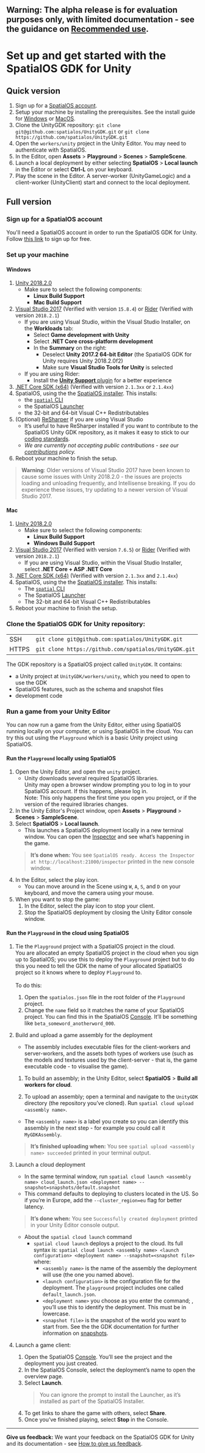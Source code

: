 **Warning:** The alpha release is for evaluation purposes only, with limited documentation - see the guidance on [Recommended use](../README.md#recommended-use).
-----
# Set up and get started with the SpatialOS GDK for Unity

## Quick version

1. Sign up for a  [SpatialOS account](https://improbable.io/get-spatialos).
2. Setup your machine by installing the prerequisites. See the install guide for [Windows](#windows) or [MacOS](#mac).
3. Clone the UnityGDK repository: `git clone git@github.com:spatialos/UnityGDK.git` or `git clone https://github.com/spatialos/UnityGDK.git`
4. Open the `workers/unity` project in the Unity Editor. You may need to authenticate with SpatialOS.
5. In the Editor, open **Assets** > **Playground** > **Scenes** > **SampleScene**.
6. Launch a local deployment by either selecting **SpatialOS** > **Local launch** in the Editor or select **Ctrl-L** on your keyboard.
7. Play the scene in the Editor. A server-worker (UnityGameLogic) and a client-worker (UnityClient) start and connect to the local deployment.

## Full version

### Sign up for a SpatialOS account

You'll need a SpatialOS account in order to run the SpatialOS GDK for Unity.
Follow [this link](https://improbable.io/get-spatialos) to sign up for free.

### Set up your machine

#### Windows

1. [Unity 2018.2.0](https://unity3d.com/get-unity/download/archive) 
    - Make sure to select the following components:
        - **Linux Build Support**
        - **Mac Build Support**
2. [Visual Studio 2017](https://www.visualstudio.com/downloads/) (Verified with version `15.8.4`) or [Rider](https://www.jetbrains.com/rider/) (Verified with version `2018.2.1`)
    - If you are using Visual Studio, within the Visual Studio Installer, on the **Workloads** tab:
        - Select **Game development with Unity** 
        - Select **.NET Core cross-platform development** 
        - In the **Summary** on the right: 
            - Deselect **Unity 2017.2 64-bit Editor** (the SpatialOS GDK for Unity requires Unity 2018.2.0f2)
            - Make sure **Visual Studio Tools for Unity** is selected
    - If you are using Rider: 
        - Install the [**Unity Support** plugin](https://github.com/JetBrains/resharper-unity) for a better experience
3. [.NET Core SDK (x64)](https://www.microsoft.com/net/download/) (Verified with version `2.1.3xx` or `2.1.4xx`)
4. SpatialOS, using the the [SpatialOS installer](https://console.improbable.io/installer/download/stable/latest/win). This installs:
    - the [`spatial` CLI](https://docs.improbable.io/reference/latest/shared/spatial-cli-introduction)
    - the SpatialOS [Launcher](https://docs.improbable.io/reference/latest/shared/operate/launcher)
    - the 32-bit and 64-bit Visual C++ Redistributables
5. (Optional) [ReSharper](https://www.jetbrains.com/resharper/) if you are using Visual Studio
    - It’s useful to have ReSharper installed if you want to contribute to the SpatialOS Unity GDK repository, as it makes it easy to stick to our [coding standards](contributions/unity-gdk-coding-standards.md). 
    - _We are currently not accepting public contributions - see our [contributions](../.github/CONTRIBUTING.md) policy._
6. Reboot your machine to finish the setup.

> **Warning**: Older versions of Visual Studio 2017 have been known to cause some issues with Unity 2018.2.0 - the issues are projects loading and unloading frequently, and Intellisense breaking. If you do experience these issues, try updating to a newer version of Visual Studio 2017.

#### Mac

1. [Unity 2018.2.0](https://unity3d.com/get-unity/download/archive) 
    - Make sure to select the following components:
        - **Linux Build Support** 
        - **Windows Build Support**
2. [Visual Studio 2017](https://www.visualstudio.com/downloads/) (Verified with version `7.6.5`) or [Rider](https://www.jetbrains.com/rider/) (Verified with version `2018.2.1`)
    - If you are using Visual Studio, within the Visual Studio Installer, select **.NET Core + ASP .NET Core**
3. [.NET Core SDK (x64)](https://www.microsoft.com/net/download/) (Verified with version `2.1.3xx` and `2.1.4xx`)
4. SpatialOS, using the the [SpatialOS installer](https://console.improbable.io/installer/download/stable/latest/mac). This installs:
    - The [`spatial` CLI](https://docs.improbable.io/reference/latest/shared/spatial-cli-introduction)
    - The SpatialOS [Launcher](https://docs.improbable.io/reference/latest/shared/operate/launcher)
    - The 32-bit and 64-bit Visual C++ Redistributables
5. Reboot your machine to finish the setup.

### Clone the SpatialOS GDK for Unity repository:

|     |     |
| --- | --- |
| SSH | `git clone git@github.com:spatialos/UnityGDK.git` |
| HTTPS | `git clone https://github.com/spatialos/UnityGDK.git` | 

The GDK repository is a SpatialOS project called `UnityGDK`. It contains:
- a Unity project at `UnityGDK/workers/unity`, which you need to open to use the GDK
- SpatialOS features, such as the schema and snapshot files
- development code

### Run a game from your Unity Editor

You can now run a game from the Unity Editor, either using SpatialOS running locally on your computer, or using SpatialOS in the cloud.
You can try this out using the `Playground` which is a basic Unity project using SpatialOS.

####  Run the `Playground` locally using SpatialOS

1. Open the Unity Editor, and open the `unity` project.
    - Unity downloads several required SpatialOS libraries.
    <br/>Unity may open a browser window prompting you to log in to your SpatialOS account. If this happens, please log in.
    <br>Note: This only happens the first time you open you project, or if the version of the required libraries changes.
1. In the Unity Editor's Project window, open **Assets** > **Playground** > **Scenes** > **SampleScene**.
1. Select **SpatialOS** > **Local launch**.
    - This launches a SpatialOS deployment locally in a new terminal window. You can open the [Inspector](https://docs.improbable.io/reference/latest/shared/glossary#inspector) and see what’s happening in the game.
    > **It’s done when:** You see `SpatialOS ready. Access the Inspector at http://localhost:21000/inspector` printed in the new console window.
1. In the Editor, select the play icon.
    - You can move around in the Scene using `W`, `A`, `S`, and `D` on your keyboard, and move the camera using your mouse.
1. When you want to stop the game:
    1. In the Editor, select the play icon to stop your client.
    1. Stop the SpatialOS deployment by closing the Unity Editor console window.
#### Run the `Playground` in the cloud using SpatialOS
1. Tie the `Playground`  project with a SpatialOS project in the cloud. 
<br/>You are allocated an empty SpatialOS project in the cloud when you sign up to SpatialOS; you use this to deploy the `Playground`  project but to do this you need to tell the GDK the name of your allocated SpatialOS project so it knows where to deploy `Playground` to.  
<br/> To do this:

    1.  Open the `spatialos.json` file in the root folder of the `Playground` project. 
    1. Change the `name` field so it matches the name of your SpatialOS project.  You can find this in the SpatialOS [Console](https://console.improbable.io). It’ll be something like `beta_someword_anotherword_000`.
1. Build and upload a game assembly for the deployment
    - The assembly  includes executable files for the client-workers and server-workers, and the assets both types of workers use (such as the models and textures used by the client-server - that is, the game executable code - to visualise the game). 
    1. To build an assembly; in the Unity Editor, select **SpatialOS** > **Build all workers for cloud**.

    2. To upload an assembly; open a terminal and navigate to the `UnityGDK` directory (the repository you’ve cloned). Run `spatial cloud upload <assembly name>`.
    - The `<assembly name>` is a label you create so you can identify this assembly in the next step - for example you could call it `MyGDKAssembly`.
    > **It’s finished uploading when:** You see `spatial upload <assembly name> succeeded` printed in your terminal output.
1. Launch a cloud deployment
    - In the same terminal window, run `spatial cloud launch <assembly name> cloud_launch.json <deployment name> --snapshot=snapshots/default.snapshot`
    - This command defaults to deploying to clusters located in the US. So if you’re in Europe, add the `--cluster_region=eu` flag for better latency.
    > **It’s done when:** You see `Successfully created deployment` printed in your Unity Editor console output.
    - About the `spatial cloud launch` command 
        - `spatial cloud launch` deploys a project to the cloud. Its full syntax is:
            `spatial cloud launch <assembly name> <launch configuration> <deployment name> --snapshot=<snapshot file>`
            where:
            - `<assembly name>` is the name of the assembly the deployment will use (the one you named above).
            - `<launch configuration>` is the configuration file for the deployment. The `playground` project includes one called `default_launch.json`.
            - `<deployment name>` you choose as you enter the command; , you’ll use this to identify the deployment. This must be in lowercase.
            - `<snapshot file>` is the snapshot of the world you want to start from.  See the the GDK documentation for further information on [snapshots](./content/snapshots.md).

1. Launch a game client:
    1. Open the SpatialOS  [Console](https://console.improbable.io/projects). You’ll see the project and the deployment you just created.
    1. In the SpatialOS Console, select the deployment’s name to open the overview page.
    1. Select **Launch**.
        > You can ignore the prompt to install the Launcher, as it’s installed as part of the SpatialOS Installer.
    1. To get links to share the game with others, select **Share**.
    1. Once you’ve finished playing, select **Stop** in the Console.
----
**Give us feedback:** We want your feedback on the SpatialOS GDK for Unity and its documentation  - see [How to give us feedback](../README.md#give-us-feedback).
